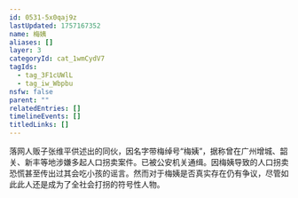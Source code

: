 ```yaml
---
id: 0531-5x0qaj9z
lastUpdated: 1757167352
name: 梅姨
aliases: []
layer: 3
categoryId: cat_1wmCydV7
tagIds:
  - tag_3F1cUWlL
  - tag_iw_Wbpbu
nsfw: false
parent: ""
relatedEntries: []
timelineEvents: []
titledLinks: []
---
```


落网人贩子张维平供述出的同伙，因名字带梅绰号“梅姨”，据称曾在广州增城、韶关、新丰等地涉嫌多起人口拐卖案件。已被公安机关通缉。因梅姨导致的人口拐卖恐慌甚至传出过其会吃小孩的谣言。然而对于梅姨是否真实存在仍有争议，尽管如此此人还是成为了全社会打拐的符号性人物。